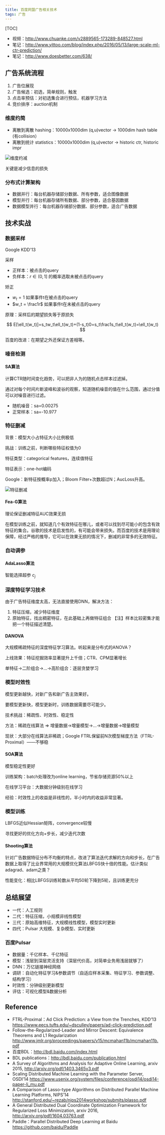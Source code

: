 ```yaml
---
title: 百度网盟广告相关技术
tags: 广告
---
```


[TOC]

- 视频：http://www.chuanke.com/v2889565-173289-848527.html
- 笔记：http://www.yittoo.com/blog/index.php/2016/05/13/large-scale-ml-ctr-prediction/
- 笔记：http://www.doesbetter.com/638/

## 广告系统流程

1. 广告位展现
2. 广告候选：初选，简单规则，触发
3. 点击率预估：对初选集合进行预估，机器学习方法
4. 竞价排序：auction机制

### 维度约简

- 离散到离散 hashing：10000x1000dim (q,u)vector -> 1000dim hash table (有collision）
- 离散到统计 statistics：10000x1000dim (q,u)vector -> historic ctr, historic impr

![维度约减](http://image.jqian.net/baidu-ad-feature-hash.png)

关键是减少信息的损失

### 分布式计算架构

- 数据并行：每台机器存储部分数据、所有参数，适合图像数据
- 模型并行：每台机器存储所有数据、部分参数，适合基因数据
- 数据模型并行：每台机器存储部分数据、部分参数，适合广告数据

## 技术实战
### 数据采样

Google KDD'13

采样
- 正样本：被点击的query
- 负样本：$r \in (0,1]$ 的概率选取未被点击的query

矫正
- $w_t = 1$  如果事件t在被点击的query
- $w_t = \frac1r$ 如果事件t在未被点击的query

原理：采样后的期望损失等于原损失

$$
E[\ell_t(w_t)]=s_tw_t\ell_t(w_t)+(1-s_t)0=s_t\frac1s_t\ell_t(w_t)=\ell_t(w_t)
$$

百度的改进：在期望之外还保证方差相等。

### 噪音检测

#### SA算法

计算CTR随时间变化趋势，可以把非人为的随机点击样本过滤掉。

通过对每个时间片断波峰和波谷的观察，知道随机噪音的值在什么范围，通过分值可以对噪音进行过滤。
- 随机噪音：sa=0.00275
- 正常样本：sa=-10.977

### 特征删减

背景：模型大小占特征大小比例极低

挑战：训练之前，判断哪些特征权值为0

特征类型：categorical features，连续值特征

特征表示：one-hot编码

Google：新特征按概率p加入；Bloom Filter+次数超过N；AucLoss升高。

![特征删减](http://image.jqian.net/baidu-ad-feature-compare.jpg)


#### Fea-G算法

理论保证删减特征AUC效果无损

在模型训练之前，就知道几个有效特征在哪儿，或者可以找到尽可能小的包含有效特征的集合。谷歌的技术是启发性的，有可能会带来损失。而百度的技术是用理论保障，经过严格的推导，它可以在效果无损的情况下，删减的非常多的无效特征。

### 自动调参

#### AdaLasso算法

智能选择超参 $c_j$

### 深度特征学习技术

由于广告特征维度太高，无法直接使用DNN，解决方法：

1. 特征压缩，减少特征维度
2. 原始特征，找出稠密特征，在此基础上再做特征组合
【注】样本比较密集才能把一个特征描述清楚。

#### DANOVA

大规模稀疏特征的深度特征学习算法。听起来是分布式的ANOVA？

上线效果：特征挖掘效率显著提升上千倍；CTR、CPM显著增长

单特征->二阶组合->…->高阶组合：逐层贪婪学习

### 模型时效性

模型更新越快，对新广告和新广告主效果好。

要模型更新快，模型更新时，训练数据需要尽可能少。

技术挑战：稀疏性、时效性、稳定性

方法：稀疏在线算法 => 增量数据->增量模型->…->增量数据->增量模型

现状：大部分在线算法非稀疏；Google FTRL保留前N次模型梯度方法（FTRL-Proximal）——不够稳

#### SOA算法

模型稳定性更好

训练架构：batch处理改为online learning，节省存储资源50%以上

在线学习平台：大数据分钟级别在线学习

经验：时效性上的收益是非线性的，半小时内的收益非常显著。

### 模型训练

LBFGS近似Hessian矩阵，convergence较慢

寻找更好的优化方向+步长，减少迭代次数

#### Shooting算法

针对广告数据特征分布不均衡的特点，改进了算法迭代求解的方向和步长，在广告数据上取得了比业界常用的大规模优化算法LBFGS快十倍的性能。估计类似adagrad、adam之类？

性能变化：相比LBFGS训练轮数从平均50轮下降到5轮，且训练更充分

## 总结展望

- 一代：人工规则
- 二代：特征压缩，小规模非线性模型
- 三代：原始高维特征，大规模线性模型，模型实时更新
- 四代：Pulsar 大规模、复杂模型、实时更新

### 百度Pulsar

- 数据量：千亿样本、千亿特征
- 模型：浅层到深层灵活支持（深层代价高，对简单业务用浅层就够了）
- DNN：万亿链接神经网络
- 调研：自动化特征学习&参数调节（自适应样本采集、特征学习、参数调整、结构学习）
- 时效性：分钟级别更新模型
- 评估：可视化模型&数据分析

## Reference

- FTRL-Proximal：Ad Click Prediction: a View from the Trenches, KDD’13  https://www.eecs.tufts.edu/~dsculley/papers/ad-click-prediction.pdf
- Follow-the-Regularized-Leader and Mirror Descent: Equivalence Theorems and L1 Regularization  http://www.jmlr.org/proceedings/papers/v15/mcmahan11b/mcmahan11b.pdf
- 百度BDL：http://bdl.baidu.com/index.html
- BDL publications：http://bdl.baidu.com/publication.html
- A Survey of Algorithms and Analysis for Adaptive Online Learning, arxiv 2015, http://arxiv.org/pdf/1403.3465v3.pdf
- Scaling Distributed Machine Learning with the Parameter Server, OSDI’14 https://www.usenix.org/system/files/conference/osdi14/osdi14-paper-li_mu.pdf
- A Comparison of Lasso-type Algorithms on Distributed Parallel Machine Learning Platforms, NIPS’14  http://stanford.edu/~rezab/nips2014workshop/submits/plasso.pdf
- A General Distributed Dual Coordinate Optimization Framework for Regularized Loss Minimization, arxiv 2016, http://arxiv.org/pdf/1604.03763.pdf
- Paddle：Parallel Distributed Deep Learning at Baidu https://github.com/baidu/Paddle
